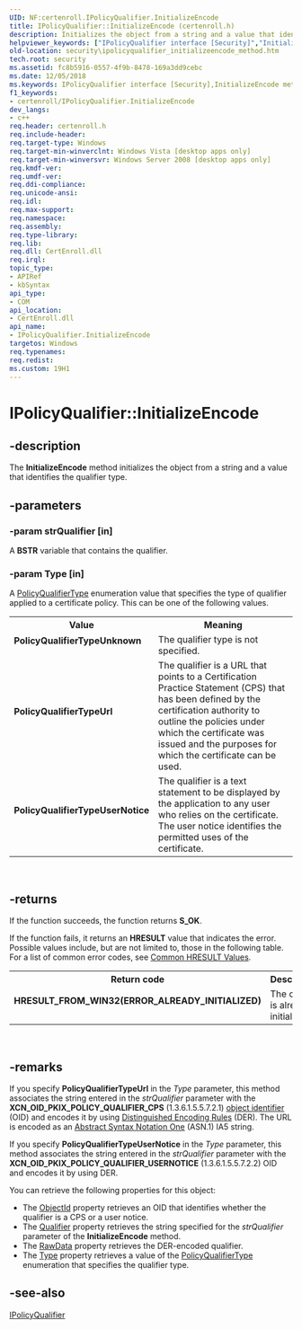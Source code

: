 ```yaml
---
UID: NF:certenroll.IPolicyQualifier.InitializeEncode
title: IPolicyQualifier::InitializeEncode (certenroll.h)
description: Initializes the object from a string and a value that identifies the qualifier type.
helpviewer_keywords: ["IPolicyQualifier interface [Security]","InitializeEncode method","IPolicyQualifier.InitializeEncode","IPolicyQualifier::InitializeEncode","InitializeEncode","InitializeEncode method [Security]","InitializeEncode method [Security]","IPolicyQualifier interface","PolicyQualifierTypeUnknown","PolicyQualifierTypeUrl","PolicyQualifierTypeUserNotice","certenroll/IPolicyQualifier::InitializeEncode","security.ipolicyqualifier_initializeencode_method"]
old-location: security\ipolicyqualifier_initializeencode_method.htm
tech.root: security
ms.assetid: fc8b5916-0557-4f9b-8478-169a3dd9cebc
ms.date: 12/05/2018
ms.keywords: IPolicyQualifier interface [Security],InitializeEncode method, IPolicyQualifier.InitializeEncode, IPolicyQualifier::InitializeEncode, InitializeEncode, InitializeEncode method [Security], InitializeEncode method [Security],IPolicyQualifier interface, PolicyQualifierTypeUnknown, PolicyQualifierTypeUrl, PolicyQualifierTypeUserNotice, certenroll/IPolicyQualifier::InitializeEncode, security.ipolicyqualifier_initializeencode_method
f1_keywords:
- certenroll/IPolicyQualifier.InitializeEncode
dev_langs:
- c++
req.header: certenroll.h
req.include-header: 
req.target-type: Windows
req.target-min-winverclnt: Windows Vista [desktop apps only]
req.target-min-winversvr: Windows Server 2008 [desktop apps only]
req.kmdf-ver: 
req.umdf-ver: 
req.ddi-compliance: 
req.unicode-ansi: 
req.idl: 
req.max-support: 
req.namespace: 
req.assembly: 
req.type-library: 
req.lib: 
req.dll: CertEnroll.dll
req.irql: 
topic_type:
- APIRef
- kbSyntax
api_type:
- COM
api_location:
- CertEnroll.dll
api_name:
- IPolicyQualifier.InitializeEncode
targetos: Windows
req.typenames: 
req.redist: 
ms.custom: 19H1
---
```


# IPolicyQualifier::InitializeEncode


## -description


The <b>InitializeEncode</b> method initializes the object from a string and a value that identifies the qualifier type.


## -parameters




### -param strQualifier [in]

A <b>BSTR</b> variable that contains the qualifier.


### -param Type [in]

A <a href="https://docs.microsoft.com/windows/desktop/api/certenroll/ne-certenroll-policyqualifiertype">PolicyQualifierType</a> enumeration value that specifies the type of qualifier applied to a certificate policy. This can be one of the following values.

<table>
<tr>
<th>Value</th>
<th>Meaning</th>
</tr>
<tr>
<td width="40%"><a id="PolicyQualifierTypeUnknown"></a><a id="policyqualifiertypeunknown"></a><a id="POLICYQUALIFIERTYPEUNKNOWN"></a><dl>
<dt><b><b>PolicyQualifierTypeUnknown</b></b></dt>
<dt></dt>
</dl>
</td>
<td width="60%">
The qualifier type is not specified.

</td>
</tr>
<tr>
<td width="40%"><a id="PolicyQualifierTypeUrl"></a><a id="policyqualifiertypeurl"></a><a id="POLICYQUALIFIERTYPEURL"></a><dl>
<dt><b><b>PolicyQualifierTypeUrl</b></b></dt>
<dt></dt>
</dl>
</td>
<td width="60%">
The qualifier is a URL that points to a Certification Practice Statement (CPS) that has been defined by the certification authority to outline the policies under which the certificate was issued and the purposes for which the certificate can be used.

</td>
</tr>
<tr>
<td width="40%"><a id="PolicyQualifierTypeUserNotice"></a><a id="policyqualifiertypeusernotice"></a><a id="POLICYQUALIFIERTYPEUSERNOTICE"></a><dl>
<dt><b><b>PolicyQualifierTypeUserNotice</b></b></dt>
<dt></dt>
</dl>
</td>
<td width="60%">
The qualifier is a text statement to be displayed by the application to any user who relies on the certificate. The user notice identifies the permitted uses of the certificate.

</td>
</tr>
</table>
 


## -returns



If the function succeeds, the function returns <b>S_OK</b>.

If the function fails, it returns an <b>HRESULT</b> value that indicates the error. Possible values include, but are not limited to, those in the following table. For a list of common error codes, see <a href="https://docs.microsoft.com/windows/desktop/SecCrypto/common-hresult-values">Common HRESULT Values</a>.

<table>
<tr>
<th>Return code</th>
<th>Description</th>
</tr>
<tr>
<td width="40%">
<dl>
<dt><b>HRESULT_FROM_WIN32(ERROR_ALREADY_INITIALIZED)</b></dt>
</dl>
</td>
<td width="60%">
The object is already initialized.

</td>
</tr>
</table>
 




## -remarks



If you specify <b>PolicyQualifierTypeUrl</b> in the <i>Type</i> parameter, this method associates the string entered in the <i>strQualifier</i> parameter with the <b>XCN_OID_PKIX_POLICY_QUALIFIER_CPS</b> (1.3.6.1.5.5.7.2.1) <a href="https://docs.microsoft.com/windows/desktop/SecGloss/o-gly">object identifier</a> (OID) and encodes it by using <a href="https://docs.microsoft.com/windows/desktop/SecGloss/d-gly">Distinguished Encoding Rules</a> (DER). The URL is encoded as an <a href="https://docs.microsoft.com/windows/desktop/SecGloss/a-gly">Abstract Syntax Notation One</a> (ASN.1) IA5 string.

If you specify <b>PolicyQualifierTypeUserNotice</b> in the <i>Type</i> parameter, this method associates the string entered in the <i>strQualifier</i> parameter with the <b>XCN_OID_PKIX_POLICY_QUALIFIER_USERNOTICE</b> (1.3.6.1.5.5.7.2.2) OID and encodes it by using DER.

You can retrieve the following properties for this object:<ul>
<li>The <a href="https://docs.microsoft.com/windows/desktop/api/certenroll/nf-certenroll-ipolicyqualifier-get_objectid">ObjectId</a> property retrieves an OID that identifies whether the qualifier is a CPS or a user notice.</li>
<li>The <a href="https://docs.microsoft.com/windows/desktop/api/certenroll/nf-certenroll-ipolicyqualifier-get_qualifier">Qualifier</a> property retrieves the string specified for the <i>strQualifier</i> parameter of the <b>InitializeEncode</b> method.</li>
<li>The <a href="https://docs.microsoft.com/windows/desktop/api/certenroll/nf-certenroll-ipolicyqualifier-get_rawdata">RawData</a> property retrieves the DER-encoded qualifier.</li>
<li>The <a href="https://docs.microsoft.com/windows/desktop/api/certenroll/nf-certenroll-ipolicyqualifier-get_type">Type</a> property retrieves a value of the <a href="https://docs.microsoft.com/windows/desktop/api/certenroll/ne-certenroll-policyqualifiertype">PolicyQualifierType</a> enumeration that specifies the qualifier type.</li>
</ul>





## -see-also




<a href="https://docs.microsoft.com/windows/desktop/api/certenroll/nn-certenroll-ipolicyqualifier">IPolicyQualifier</a>
 

 

